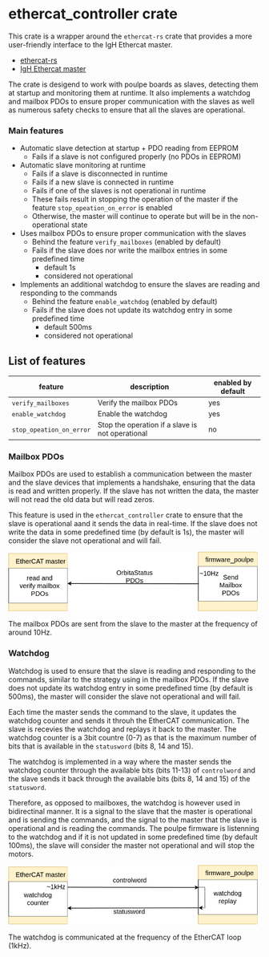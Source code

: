 # ethercat_controller crate

This crate is a wrapper around the `ethercat-rs` crate that provides a more user-friendly interface to the IgH Ethercat master. 

- [ethercat-rs](https://github.com/ethercat-rs/ethercat)
- [IgH Ethercat master](https://etherlab.org/en_GB/ethercat)

The crate is desigend to work with poulpe boards as slaves, detecting them at startup and monitoring them at runtime. It also implements a watchdog and mailbox PDOs to ensure proper communication with the slaves as well as numerous safety checks to ensure that all the slaves are operational.

### Main features

- Automatic slave detection at startup + PDO reading from EEPROM
    - Fails if a slave is not configured properly (no PDOs in EEPROM)
- Automatic slave monitoring at runtime
    - Fails if a slave is disconnected in runtime
    - Fails if a new slave is connected in runtime
    - Fails if one of the slaves is not operational in runtime
    - These fails result in stopping the operation of the master if the feature `stop_opeation_on_error` is enabled
    - Otherwise, the master will continue to operate but will be in the non-operational state
- Uses mailbox PDOs to ensure proper communication with the slaves 
    - Behind the feature `verify_mailboxes` (enabled by default) 
    - Fails if the slave does nor write the mailbox entries in some predefined time 
        - default 1s
        - considered not operational 
- Implements an additional watchdog to ensure the slaves are reading and responding to the commands
    - Behind the feature `enable_watchdog` (enabled by default)
    - Fails if the slave does not update its watchdog entry in some predefined time
        - default 500ms
        - considered not operational
    

## List of features

feature | description | enabled by default
--- | --- | ---
`verify_mailboxes` | Verify the mailbox PDOs | yes
`enable_watchdog` | Enable the watchdog | yes
`stop_opeation_on_error` | Stop the operation if a slave is not operational | no


### Mailbox PDOs

Mailbox PDOs are used to establish a communication between the master and the slave devices that implements a handshake, ensuring that the data is read and written properly. If the slave has not written the data, the master will not read the old data but will read zeros. 

This feature is used in the `ethercat_controller` crate to ensure that the slave is operational aand it sends the data in real-time. If the slave does not write the data in some predefined time (by default is 1s), the master will consider the slave not operational and will fail. 

<img src="../docs/mailbox.png">

The mailbox PDOs are sent from the slave to the master at the frequency of around 10Hz.

### Watchdog

Watchdog is used to ensure that the slave is reading and responding to the commands, similar to the strategy using in the mailbox PDOs. If the slave does not update its watchdog entry in some predefined time (by default is 500ms), the master will consider the slave not operational and will fail. 

Each time the master sends the command to the slave, it updates the watchdog counter and sends it throuh the EtherCAT communication. The slave is recevies the watchdog and replays it back to the master. The watchdog counter is a 3bit countre (0-7) as that is the maximum number of bits that is available in the `statusword` (bits 8, 14 and 15). 

The watchdog is implemented in a way where the master sends the watchdog counter through the available bits (bits 11-13) of `controlword` and the slave sends it back through the available bits (bits 8, 14 and 15) of the `statusword`. 

Therefore, as opposed to mailboxes, the watchdog is however used in bidirectinal manner. It is a signal to the slave that the master is operational and is sending the commands, and the signal to the master that the slave is operational and is reading the commands. The poulpe firmware is listenning to the watchdog and if it is not updated in some predefined time (by default 100ms), the slave will consider the master not operational and will stop the motors.

<img src="../docs/watchdog.png">

The watchdog is communicated at the frequency of the EtherCAT loop (1kHz).
